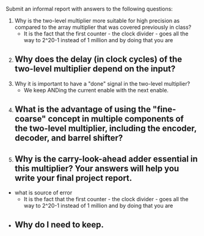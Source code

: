 Submit an informal report with answers to the following questions:

1. Why is the two-level multiplier more suitable for high precision as compared to the array multiplier that was covered previously in class? 
	- It is the fact that the first counter - the clock divider - goes all the way to 2^20-1 instead of 1 million and by doing that you are
2. Why does the delay (in clock cycles) of the two-level multiplier depend on the input? 
	- 
3. Why it is important to have a "done" signal in the two-level multiplier? 
	- We keep ANDing the current enable with the next enable.
4. What is the advantage of using the "fine-coarse" concept in multiple components of the two-level multiplier, including the encoder, decoder, and barrel shifter? 
	- 
5. Why is the carry-look-ahead adder essential in this multiplier? Your answers will help you write your final project report.
	- 
- what is source of error
	- It is the fact that the first counter - the clock divider - goes all the way to 2^20-1 instead of 1 million and by doing that you are
- Why do I need to keep.
	- 